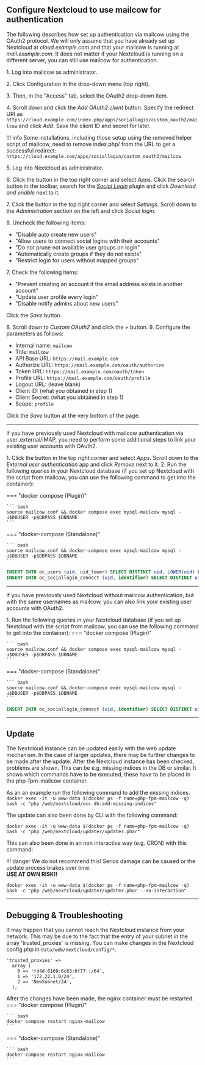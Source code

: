 ## Configure Nextcloud to use mailcow for authentication

The following describes how set up authentication via mailcow using the OAuth2 protocol. We will only assume that you have already set up Nextcloud at _cloud.example.com_ and that your mailcow is running at _mail.example.com_. It does not matter if your Nextcloud is running on a different server, you can still use mailcow for authentication.

1\. Log into mailcow as administrator.

2\. Click Configuration in the drop-down menu (top right).

3\. Then, in the "Access" tab, select the OAuth2 drop-down item.

4\. Scroll down and click the _Add OAuth2 client_ button. Specify the redirect URI as `https://cloud.example.com/index.php/apps/sociallogin/custom_oauth2/mailcow` and click _Add_. Save the client ID and secret for later.

!!! info
    Some installations, including those setup using the removed helper script of mailcow, need to remove index.php/ from the URL to get a successful redirect: `https://cloud.example.com/apps/sociallogin/custom_oauth2/mailcow`

5\. Log into Nextcloud as administrator.

6\. Click the button in the top right corner and select _Apps_. Click the search button in the toolbar, search for the [_Social Login_](https://apps.nextcloud.com/apps/sociallogin) plugin and click _Download and enable_ next to it.

7\. Click the button in the top right corner and select _Settings_. Scroll down to the _Administration_ section on the left and click _Social login_.

8\. Uncheck the following items:

- "Disable auto create new users"
- "Allow users to connect social logins with their accounts"
- "Do not prune not available user groups on login"
- "Automatically create groups if they do not exists"
- "Restrict login for users without mapped groups"

7\. Check the following items:

- "Prevent creating an account if the email address exists in another account"
- "Update user profile every login"
- "Disable notify admins about new users"

Click the _Save_ button.

8\. Scroll down to _Custom OAuth2_ and click the _+_ button.
9\. Configure the parameters as follows:

- Internal name: `mailcow`
- Title: `mailcow`
- API Base URL: `https://mail.example.com`
- Authorize URL: `https://mail.example.com/oauth/authorize`
- Token URL: `https://mail.example.com/oauth/token`
- Profile URL: `https://mail.example.com/oauth/profile`
- Logout URL: (leave blank)
- Client ID: (what you obtained in step 1)
- Client Secret: (what you obtained in step 1)
- Scope: `profile`

Click the _Save_ button at the very bottom of the page.

---

If you have previously used Nextcloud with mailcow authentication via user\_external/IMAP, you need to perform some additional steps to link your existing user accounts with OAuth2.

1\. Click the button in the top right corner and select _Apps_. Scroll down to the _External user authentication_ app and click _Remove_ next to it.
2\. Run the following queries in your Nextcloud database (if you set up Nextcloud with the script from mailcow, you can use the following command to get into the container):

=== "docker compose (Plugin)"

    ``` bash
    source mailcow.conf && docker compose exec mysql-mailcow mysql -u$DBUSER -p$DBPASS $DBNAME
    ```

=== "docker-compose (Standalone)"

    ``` bash
    source mailcow.conf && docker-compose exec mysql-mailcow mysql -u$DBUSER -p$DBPASS $DBNAME
    ```

```sql
INSERT INTO oc_users (uid, uid_lower) SELECT DISTINCT uid, LOWER(uid) FROM oc_users_external;
INSERT INTO oc_sociallogin_connect (uid, identifier) SELECT DISTINCT uid, CONCAT("mailcow-", uid) FROM oc_users_external;
```

---

If you have previously used Nextcloud without mailcow authentication, but with the same usernames as mailcow, you can also link your existing user accounts with OAuth2.

1\. Run the following queries in your Nextcloud database (if you set up Nextcloud with the script from mailcow, you can use the following command to get into the container):
=== "docker compose (Plugin)"

    ``` bash
    source mailcow.conf && docker compose exec mysql-mailcow mysql -u$DBUSER -p$DBPASS $DBNAME
    ```

=== "docker-compose (Standalone)"

    ``` bash
    source mailcow.conf && docker-compose exec mysql-mailcow mysql -u$DBUSER -p$DBPASS $DBNAME
    ```

```sql
INSERT INTO oc_sociallogin_connect (uid, identifier) SELECT DISTINCT uid, CONCAT("mailcow-", uid) FROM oc_users;
```

---

## Update

The Nextcloud instance can be updated easily with the web update mechanism. In the case of larger updates, there may be further changes to be made after the update. After the Nextcloud instance has been checked, problems are shown. This can be e.g. missing indices in the DB or similar.
It shows which commands have to be executed, these have to be placed in the php-fpm-mailcow container.

As an an example run the following command to add the missing indices.
`docker exec -it -u www-data $(docker ps -f name=php-fpm-mailcow -q) bash -c "php /web/nextcloud/occ db:add-missing-indices"`

The update can also been done by CLI with the following command: 

`docker exec -it -u www-data $(docker ps -f name=php-fpm-mailcow -q) bash -c "php /web/nextcloud/updater/updater.phar"`


This can also been done in an non interactive way (e.g. CRON) with this command: 

!!! danger
    We do not recommend this! Serios damage can be caused or the update process brakes over time.<br>
    **USE AT OWN RISK!!**

`docker exec -it -u www-data $(docker ps -f name=php-fpm-mailcow -q) bash -c "php /web/nextcloud/updater/updater.phar --no-interaction"`

---

## Debugging & Troubleshooting

It may happen that you cannot reach the Nextcloud instance from your network. This may be due to the fact that the entry of your subnet in the array 'trusted_proxies' is missing. You can make changes in the Nextcloud config.php in `data/web/nextcloud/config/*`.

```
'trusted_proxies' =>
  array (
    0 => 'fd4d:6169:6c63:6f77::/64',
    1 => '172.22.1.0/24',
    2 => 'NewSubnet/24',
  ),
```

After the changes have been made, the nginx container must be restarted.
=== "docker compose (Plugin)"

    ``` bash
    docker compose restart nginx-mailcow
    ```

=== "docker-compose (Standalone)"

    ``` bash
    docker-compose restart nginx-mailcow
    ```
